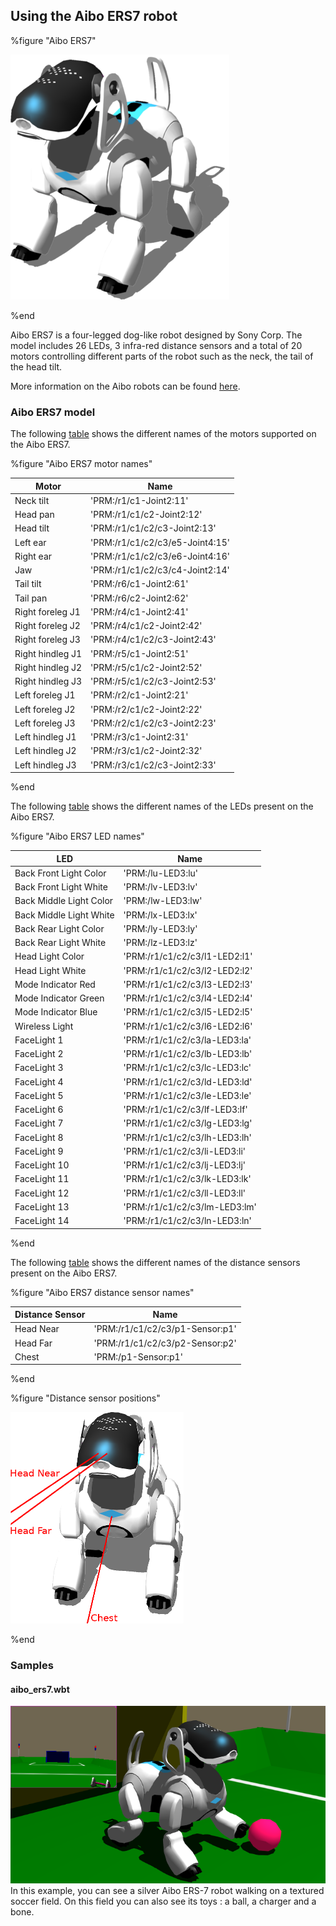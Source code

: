 ## Using the Aibo ERS7 robot

%figure "Aibo ERS7"

![aibo_ers7.png](images/aibo_ers7.png)

%end

Aibo ERS7 is a four-legged dog-like robot designed by Sony Corp.
The model includes 26 LEDs, 3 infra-red distance sensors and a total of 20 motors controlling different parts of the robot such as the neck, the tail of the head tilt.

More information on the Aibo robots can be found [here](https://en.wikipedia.org/wiki/AIBO).

### Aibo ERS7 model

The following [table](#aibo-ers7-motor-names) shows the different names of the motors supported on the Aibo ERS7.

%figure "Aibo ERS7 motor names"

| Motor            | Name                            |
| ---------------- | ------------------------------- |
| Neck tilt        | 'PRM:/r1/c1-Joint2:11'          |
| Head pan         | 'PRM:/r1/c1/c2-Joint2:12'       |
| Head tilt        | 'PRM:/r1/c1/c2/c3-Joint2:13'    |
| Left ear         | 'PRM:/r1/c1/c2/c3/e5-Joint4:15' |
| Right ear        | 'PRM:/r1/c1/c2/c3/e6-Joint4:16' |
| Jaw              | 'PRM:/r1/c1/c2/c3/c4-Joint2:14' |
| Tail tilt        | 'PRM:/r6/c1-Joint2:61'          |
| Tail pan         | 'PRM:/r6/c2-Joint2:62'          |
| Right foreleg J1 | 'PRM:/r4/c1-Joint2:41'          |
| Right foreleg J2 | 'PRM:/r4/c1/c2-Joint2:42'       |
| Right foreleg J3 | 'PRM:/r4/c1/c2/c3-Joint2:43'    |
| Right hindleg J1 | 'PRM:/r5/c1-Joint2:51'          |
| Right hindleg J2 | 'PRM:/r5/c1/c2-Joint2:52'       |
| Right hindleg J3 | 'PRM:/r5/c1/c2/c3-Joint2:53'    |
| Left foreleg J1  | 'PRM:/r2/c1-Joint2:21'          |
| Left foreleg J2  | 'PRM:/r2/c1/c2-Joint2:22'       |
| Left foreleg J3  | 'PRM:/r2/c1/c2/c3-Joint2:23'    |
| Left hindleg J1  | 'PRM:/r3/c1-Joint2:31'          |
| Left hindleg J2  | 'PRM:/r3/c1/c2-Joint2:32'       |
| Left hindleg J3  | 'PRM:/r3/c1/c2/c3-Joint2:33'    |

%end

The following [table](#aibo-ers7-motor-names) shows the different names of the LEDs present on the Aibo ERS7.

%figure "Aibo ERS7 LED names"

| LED                     | Name                          |
| ----------------------- | ----------------------------- |
| Back Front Light Color  | 'PRM:/lu-LED3:lu'             |
| Back Front Light White  | 'PRM:/lv-LED3:lv'             |
| Back Middle Light Color | 'PRM:/lw-LED3:lw'             |
| Back Middle Light White | 'PRM:/lx-LED3:lx'             |
| Back Rear Light Color   | 'PRM:/ly-LED3:ly'             |
| Back Rear Light White   | 'PRM:/lz-LED3:lz'             |
| Head Light Color        | 'PRM:/r1/c1/c2/c3/l1-LED2:l1' |
| Head Light White        | 'PRM:/r1/c1/c2/c3/l2-LED2:l2' |
| Mode Indicator Red      | 'PRM:/r1/c1/c2/c3/l3-LED2:l3' |
| Mode Indicator Green    | 'PRM:/r1/c1/c2/c3/l4-LED2:l4' |
| Mode Indicator Blue     | 'PRM:/r1/c1/c2/c3/l5-LED2:l5' |
| Wireless Light          | 'PRM:/r1/c1/c2/c3/l6-LED2:l6' |
| FaceLight 1             | 'PRM:/r1/c1/c2/c3/la-LED3:la' |
| FaceLight 2             | 'PRM:/r1/c1/c2/c3/lb-LED3:lb' |
| FaceLight 3             | 'PRM:/r1/c1/c2/c3/lc-LED3:lc' |
| FaceLight 4             | 'PRM:/r1/c1/c2/c3/ld-LED3:ld' |
| FaceLight 5             | 'PRM:/r1/c1/c2/c3/le-LED3:le' |
| FaceLight 6             | 'PRM:/r1/c1/c2/c3/lf-LED3:lf' |
| FaceLight 7             | 'PRM:/r1/c1/c2/c3/lg-LED3:lg' |
| FaceLight 8             | 'PRM:/r1/c1/c2/c3/lh-LED3:lh' |
| FaceLight 9             | 'PRM:/r1/c1/c2/c3/li-LED3:li' |
| FaceLight 10            | 'PRM:/r1/c1/c2/c3/lj-LED3:lj' |
| FaceLight 11            | 'PRM:/r1/c1/c2/c3/lk-LED3:lk' |
| FaceLight 12            | 'PRM:/r1/c1/c2/c3/ll-LED3:ll' |
| FaceLight 13            | 'PRM:/r1/c1/c2/c3/lm-LED3:lm' |
| FaceLight 14            | 'PRM:/r1/c1/c2/c3/ln-LED3:ln' |

%end

The following [table](#aibo-ers7-motor-names) shows the different names of the distance sensors present on the Aibo ERS7.

%figure "Aibo ERS7 distance sensor names"

| Distance Sensor  | Name                             |
| --------------- | -------------------------------- |
| Head Near       | 'PRM:/r1/c1/c2/c3/p1-Sensor:p1'  |
| Head Far        | 'PRM:/r1/c1/c2/c3/p2-Sensor:p2'  |
| Chest           | 'PRM:/p1-Sensor:p1'              |


%end

%figure "Distance sensor positions"

![aibo_ers7_distance_sensors.png](images/aibo_ers7_distance_sensors.png)

%end

### Samples

#### aibo\_ers7.wbt

![aibo_ers7_example.png](images/aibo_ers7_example.png) In this example, you can see a silver Aibo ERS-7 robot walking on a textured soccer field.
On this field you can also see its toys : a ball, a charger and a bone.
